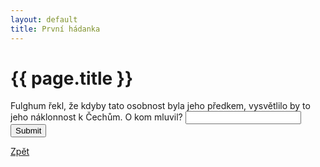 ```yaml
---
layout: default
title: První hádanka
---
```

<div class="uvod">
<h1>{{ page.title }}</h1>

<p>
 <form name="myForm" onsubmit="return validateForm1()" method="post">
Fulghum řekl, že kdyby tato osobnost byla jeho předkem, vysvětlilo by to jeho náklonnost k Čechům. O kom mluvil? <input type="text" name="fname">
<input type="submit" value="Submit">
</form> 
</p>

 <a href="{{ site.baseurl }}/uvody/fulghum_uvod.html">Zpět</a>

</div> 
<script src="/assets/js/hadanky_rf.js"></script> 